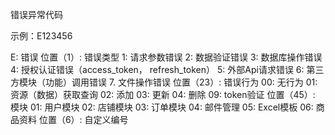 错误异常代码

示例：E123456

E: 错误
位置（1）: 错误类型
    1: 请求参数错误
    2: 数据验证错误
    3: 数据库操作错误 
    4: 授权认证错误（access_token， refresh_token）
    5: 外部Api请求错误
    6: 第三方模块（功能）调用错误
    7. 文件操作错误
位置（23）: 错误行为
    00: 无行为
    01: 资源（数据）获取查询
    02: 添加
    03: 更新
    04: 删除
    09: token验证
位置（45）: 模块
    01: 用户模块
    02: 店铺模块
    03: 订单模块
    04: 邮件管理
    05: Excel模板
    06: 商品资料
位置（6）: 自定义编号
